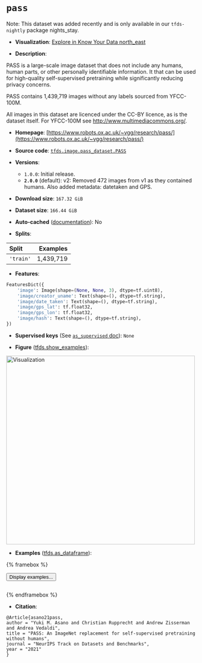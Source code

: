 <div itemscope itemtype="http://schema.org/Dataset">
  <div itemscope itemprop="includedInDataCatalog" itemtype="http://schema.org/DataCatalog">
    <meta itemprop="name" content="TensorFlow Datasets" />
  </div>
  <meta itemprop="name" content="pass" />
  <meta itemprop="description" content="PASS is a large-scale image dataset that does not include any humans,&#10;human parts, or other personally identifiable information.&#10;It that can be used for high-quality self-supervised pretraining while significantly reducing privacy concerns.&#10;&#10;PASS contains 1,439,719 images without any labels sourced from YFCC-100M.&#10;&#10;All images in this dataset are licenced under the CC-BY licence, as is the dataset itself.&#10;For YFCC-100M see  http://www.multimediacommons.org/.&#10;&#10;To use this dataset:&#10;&#10;```python&#10;import tensorflow_datasets as tfds&#10;&#10;ds = tfds.load(&#x27;pass&#x27;, split=&#x27;train&#x27;)&#10;for ex in ds.take(4):&#10;  print(ex)&#10;```&#10;&#10;See [the guide](https://www.tensorflow.org/datasets/overview) for more&#10;informations on [tensorflow_datasets](https://www.tensorflow.org/datasets).&#10;&#10;&lt;img src=&quot;https://storage.googleapis.com/tfds-data/visualization/fig/pass-2.0.0.png&quot; alt=&quot;Visualization&quot; width=&quot;500px&quot;&gt;&#10;&#10;" />
  <meta itemprop="url" content="https://www.tensorflow.org/datasets/catalog/pass" />
  <meta itemprop="sameAs" content="https://www.robots.ox.ac.uk/~vgg/research/pass/" />
  <meta itemprop="citation" content="@Article{asano21pass,&#10;author = &quot;Yuki M. Asano and Christian Rupprecht and Andrew Zisserman and Andrea Vedaldi&quot;,&#10;title = &quot;PASS: An ImageNet replacement for self-supervised pretraining without humans&quot;,&#10;journal = &quot;NeurIPS Track on Datasets and Benchmarks&quot;,&#10;year = &quot;2021&quot;&#10;}" />
</div>

# `pass`


Note: This dataset was added recently and is only available in our
`tfds-nightly` package
<span class="material-icons" title="Available only in the tfds-nightly package">nights_stay</span>.

*   **Visualization**:
    <a class="button button-with-icon" href="https://knowyourdata-tfds.withgoogle.com/#tab=STATS&dataset=pass">
    Explore in Know Your Data
    <span class="material-icons icon-after" aria-hidden="true"> north_east
    </span> </a>

*   **Description**:

PASS is a large-scale image dataset that does not include any humans, human
parts, or other personally identifiable information. It that can be used for
high-quality self-supervised pretraining while significantly reducing privacy
concerns.

PASS contains 1,439,719 images without any labels sourced from YFCC-100M.

All images in this dataset are licenced under the CC-BY licence, as is the
dataset itself. For YFCC-100M see http://www.multimediacommons.org/.

*   **Homepage**:
    [https://www.robots.ox.ac.uk/~vgg/research/pass/](https://www.robots.ox.ac.uk/~vgg/research/pass/)

*   **Source code**:
    [`tfds.image.pass_dataset.PASS`](https://github.com/tensorflow/datasets/tree/master/tensorflow_datasets/image/pass_dataset/pass_dataset.py)

*   **Versions**:

    *   `1.0.0`: Initial release.
    *   **`2.0.0`** (default): v2: Removed 472 images from v1 as they contained
        humans. Also added metadata: datetaken and GPS.

*   **Download size**: `167.32 GiB`

*   **Dataset size**: `166.44 GiB`

*   **Auto-cached**
    ([documentation](https://www.tensorflow.org/datasets/performances#auto-caching)):
    No

*   **Splits**:

Split     | Examples
:-------- | --------:
`'train'` | 1,439,719

*   **Features**:

```python
FeaturesDict({
    'image': Image(shape=(None, None, 3), dtype=tf.uint8),
    'image/creator_uname': Text(shape=(), dtype=tf.string),
    'image/date_taken': Text(shape=(), dtype=tf.string),
    'image/gps_lat': tf.float32,
    'image/gps_lon': tf.float32,
    'image/hash': Text(shape=(), dtype=tf.string),
})
```

*   **Supervised keys** (See
    [`as_supervised` doc](https://www.tensorflow.org/datasets/api_docs/python/tfds/load#args)):
    `None`

*   **Figure**
    ([tfds.show_examples](https://www.tensorflow.org/datasets/api_docs/python/tfds/visualization/show_examples)):

<img src="https://storage.googleapis.com/tfds-data/visualization/fig/pass-2.0.0.png" alt="Visualization" width="500px">

*   **Examples**
    ([tfds.as_dataframe](https://www.tensorflow.org/datasets/api_docs/python/tfds/as_dataframe)):

<!-- mdformat off(HTML should not be auto-formatted) -->

{% framebox %}

<button id="displaydataframe">Display examples...</button>
<div id="dataframecontent" style="overflow-x:auto"></div>
<script src="https://www.gstatic.com/external_hosted/jquery2.min.js"></script>
<script>
var url = "https://storage.googleapis.com/tfds-data/visualization/dataframe/pass-2.0.0.html";
$(document).ready(() => {
  $("#displaydataframe").click((event) => {
    // Disable the button after clicking (dataframe loaded only once).
    $("#displaydataframe").prop("disabled", true);

    // Pre-fetch and display the content
    $.get(url, (data) => {
      $("#dataframecontent").html(data);
    }).fail(() => {
      $("#dataframecontent").html(
        'Error loading examples. If the error persist, please open '
        + 'a new issue.'
      );
    });
  });
});
</script>

{% endframebox %}

<!-- mdformat on -->

*   **Citation**:

```
@Article{asano21pass,
author = "Yuki M. Asano and Christian Rupprecht and Andrew Zisserman and Andrea Vedaldi",
title = "PASS: An ImageNet replacement for self-supervised pretraining without humans",
journal = "NeurIPS Track on Datasets and Benchmarks",
year = "2021"
}
```
